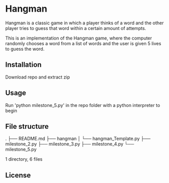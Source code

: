 # Hangman
Hangman is a classic game in which a player thinks of a word and the other player tries to guess that word within a certain amount of attempts.

This is an implementation of the Hangman game, where the computer randomly chooses a word from a list of words and the user is given 5 lives to guess the word. 

## Installation
Download repo and extract zip

## Usage 
Run 'python milestone_5.py' in the repo folder with a python interpreter to begin

## File structure
.
├── README.md
├── hangman
│   └── hangman_Template.py
├── milestone_2.py
├── milestone_3.py
├── milestone_4.py
└── milestone_5.py

1 directory, 6 files
## License